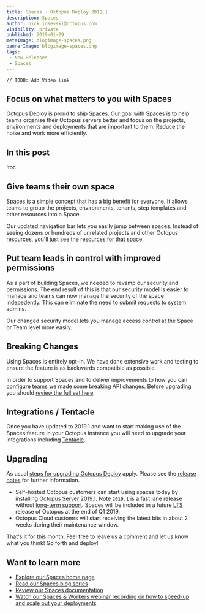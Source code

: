 ```yaml
---
title: Spaces - Octopus Deploy 2019.1
description: Spaces
author: nick.josevski@octopus.com
visibility: private
published: 2019-01-29
metaImage: blogimage-spaces.png
bannerImage: blogimage-spaces.png
tags:
 - New Releases
 - Spaces
---
```


`// TODO: Add Video link` 

## Focus on what matters to you with Spaces

Octopus Deploy is proud to ship [Spaces](https://octopus.com/spaces). Our goal with Spaces is to help teams organise their Octopus servers better and focus on the projects, environments and deployments that are important to them. Reduce the noise and work more efficiently. 

## In this post

!toc

## Give teams their own space

Spaces is a simple concept that has a big benefit for everyone. It allows teams to group the projects, environments, tenants, step templates and other resources into a Space. 

Our updated navigation bar lets you easily jump between spaces. Instead of seeing dozens or hundreds of unrelated projects and other Octopus resources, you'll just see the resources for that space.

## Put team leads in control with improved permissions

As a part of building Spaces, we needed to revamp our security and permissions. The end result of this is that our security model is easier to manage and teams can now manage the security of the space indepedently. This can eliminate the need to submit requests to system admins.

Our changed security model lets you manage access control at the Space or Team level more easily.

## Breaking Changes

Using Spaces is entirely opt-in. We have done extensive work and testing to ensure the feature is as backwards compatible as possible.

In order to support Spaces and to deliver improvements to how you can [configure teams](https://octopus.com/blog/team-configuration-improvements) we made some breaking API changes. Before upgrading you should [review the full set here](https://octopus.com/downloads/compare?from=2018.12.1&to=2019.1.0).

## Integrations / Tentacle

Once you have updated to 2019.1 and want to start making use of the Spaces feature in your Octopus instance you will need to upgrade your integrations including [Tentacle](https://octopus.com/downloads).

## Upgrading

As usual [steps for upgrading Octopus Deploy](https://octopus.com/docs/administration/upgrading) apply. Please see the [release notes](https://octopus.com/downloads/compare?to=2019.1.0) for further information. 

* Self-hosted Octopus customers can start using spaces today by installing [Octopus Server 2019.1](https://octopus.com/downloads). Note `2019.1` is a fast lane release without [long-term support](https://octopus.com/docs/administration/upgrading/long-term-support). Spaces will be included in a future [LTS](https://octopus.com/docs/administration/upgrading/long-term-support) release of Octopus at the end of Q1 2019.
* Octopus Cloud customrs will start receiving the latest bits in about 2 weeks during their maintenance window.

That's it for this month. Feel free to leave us a comment and let us know what you think! Go forth and deploy!

## Want to learn more

- [Explore our Spaces home page](https://octopus.com/spaces)
- [Read our Spaces blog series](https://octopus.com/blog/octopus-spaces-blog-series-kick-off)
- [Review our Spaces documentation](https://g.octopushq.com/spaces)
- [Watch our Spaces & Workers webinar recording on how to speed-up and scale out your deployments](https://hello.octopus.com/webinar-spaces-workers/on-demand?utm_referrer=http%3A%2F%2Foctopus.com%2Fblog%2Foctopus-release-2019.1)